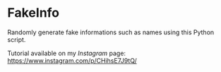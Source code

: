# FakeInfo
Randomly generate fake informations such as names using this Python script.

Tutorial available on my *Instagram* page: https://www.instagram.com/p/CHihsE7J9tQ/
